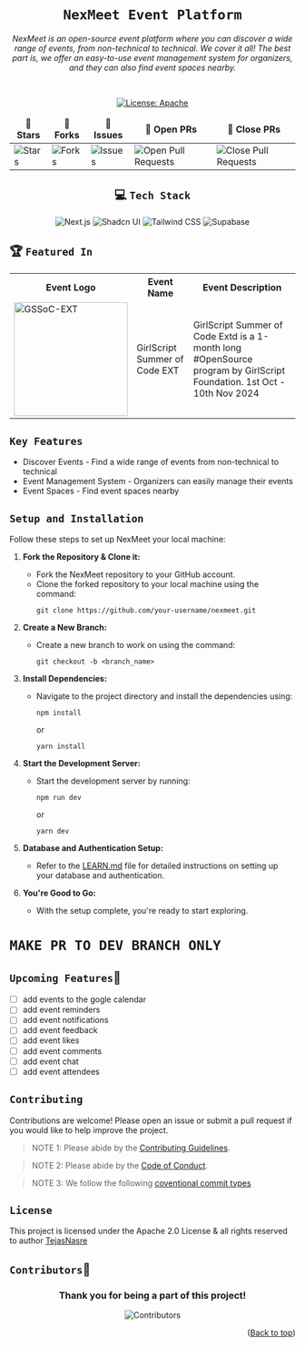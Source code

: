 <div align="center">

# `NexMeet Event Platform`

<i>NexMeet is an open-source event platform where you can discover a wide range of events, from non-technical to technical. We cover it all! The best part is, we offer an easy-to-use event management system for organizers, and they can also find event spaces nearby.</i>

</div>

<div align = "center">
<br>

[![License: Apache](https://img.shields.io/badge/License-Apache-red.svg)](http://www.apache.org/licenses/)

<table align="center">
    <thead align="center">
        <tr border: 1px;>
            <td><b>🌟 Stars</b></td>
            <td><b>🍴 Forks</b></td>
            <td><b>🐛 Issues</b></td>
            <td><b>🔔 Open PRs</b></td>
            <td><b>🔕 Close PRs</b></td>
        </tr>
     </thead>
    <tbody>
         <tr>
            <td><img alt="Stars" src="https://img.shields.io/github/stars/TejasNasre/nexmeet?style=flat&logo=github"/></td>
             <td><img alt="Forks" src="https://img.shields.io/github/forks/TejasNasre/nexmeet?style=flat&logo=github"/></td>
            <td><img alt="Issues" src="https://img.shields.io/github/issues/TejasNasre/nexmeet?style=flat&logo=github"/></td>
            <td><img alt="Open Pull Requests" src="https://img.shields.io/github/issues-pr/TejasNasre/nexmeet?style=flat&logo=github"/></td>
           <td><img alt="Close Pull Requests" src="https://img.shields.io/github/issues-pr-closed/TejasNasre/nexmeet?style=flat&color=critical&logo=github"/></td>
        </tr>
    </tbody>
</table>
</div>

<div align="center">

## 💻 `Tech Stack`

![Next.js](https://img.shields.io/badge/Next.js-000000?style=for-the-badge&logo=next.js&logoColor=white)
![Shadcn UI](https://img.shields.io/badge/Shadcn%20UI-%23FF69B4?style=for-the-badge&logo=github&logoColor=white)
![Tailwind CSS](https://img.shields.io/badge/tailwindcss-%2338B2AC.svg?style=for-the-badge&logo=tailwind-css&logoColor=white)
![Supabase](https://img.shields.io/badge/Supabase-3954E1?style=for-the-badge&logo=supabase&logoColor=white)

</div>

## 🏆 `Featured In`

<div align="center">

<table>

   <tr>
      <th>Event Logo</th>
      <th>Event Name</th>
      <th>Event Description</th>
   </tr>
   <tr>
      <td><img src="https://gssoc.girlscript.tech/GS_logo_White.svg" width="200" height="auto" loading="lazy" alt="GSSoC-EXT"/></td>
      <td>GirlScript Summer of Code EXT</td>
      <td>GirlScript Summer of Code Extd is a 1-month long
#OpenSource  program by GirlScript Foundation.
1st Oct - 10th Nov 2024</td>
   </tr>

</table>

</div>

## `Key Features`

- Discover Events - Find a wide range of events from non-technical to technical
- Event Management System - Organizers can easily manage their events
- Event Spaces - Find event spaces nearby

## `Setup and Installation`

<!-- YOU CAN REFER TO THE FOLLOWING VIDEO FOR GUIDED SETUP :
<video controls src="public/GIT-RE Project Setup.mp4" title="Git-re Setup and Installation Video"></video> -->

Follow these steps to set up NexMeet your local machine:

1. **Fork the Repository & Clone it:**

   - Fork the NexMeet repository to your GitHub account.
   - Clone the forked repository to your local machine using the command:
     ```
     git clone https://github.com/your-username/nexmeet.git
     ```

2. **Create a New Branch:**

   - Create a new branch to work on using the command:
     ```
     git checkout -b <branch_name>
     ```

3. **Install Dependencies:**

   - Navigate to the project directory and install the dependencies using:
     ```
     npm install
     ```
     or
     ```
     yarn install
     ```

4. **Start the Development Server:**

   - Start the development server by running:
     ```
     npm run dev
     ```
     or
     ```
     yarn dev
     ```

5. **Database and Authentication Setup:**

   - Refer to the [LEARN.md](/LEARN.md) file for detailed instructions on setting up your database and authentication.

6. **You're Good to Go:**
   - With the setup complete, you're ready to start exploring.

# `MAKE PR TO DEV BRANCH ONLY`

## `Upcoming Features`🎉

- [ ] add events to the gogle calendar
- [ ] add event reminders
- [ ] add event notifications
- [ ] add event feedback
- [ ] add event likes
- [ ] add event comments
- [ ] add event chat
- [ ] add event attendees

## `Contributing`

Contributions are welcome! Please open an issue or submit a pull request if you would like to help improve the project.

> NOTE 1: Please abide by the [Contributing Guidelines](https://github.com/TejasNasre/nexmeet/blob/main/CONTRIBUTING.md).

> NOTE 2: Please abide by the [Code of Conduct](https://github.com/TejasNasre/nexmeet/blob/main/CODE_OF_CONDUCT.md).

> NOTE 3: We follow the following [coventional commit types](https://github.com/pvdlg/conventional-commit-types)

## `License`

This project is licensed under the Apache 2.0 License & all rights reserved to author [TejasNasre](https://github.com/TejasNasre)

## `Contributors`💖

<div align = "center">
 <h3>Thank you for being a part of this project!</h3>

![Contributors](https://contrib.rocks/image?repo=TejasNasre/nexmeet)<br>

</div>

<p align="right">(<a href="#top">Back to top</a>)</p>
